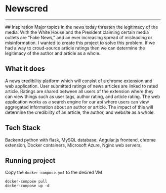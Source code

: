 # Newscred
<hr>
## Inspiration  
Major topics in the news today threaten the legitimacy of the media. With the White House and the President claiming certain media outlets are "Fake News," and an ever increasing spread of misleading or misinformation. I wanted to create this project to solve this problem. If we had a way to croud-source article ratings then we can determine the legitimacy of the author and article as a whole.
  
## What it does  
A news credibility platform which will consist of a chrome extension and web application. User submitted ratings of news articles are linked to rated article. Ratings are shared between all users of the extension where they can view things such as user tags, author rating, and article rating. The web application works as a search engine for our api where users can view aggregated information about an author or article. The impact of this will determine the credibility of an article, the author, and website as a whole.

## Tech Stack  
Backend python with flask,
MySQL database,
Angular.js frontend,
chrome extension,
Docker containers,
Microsoft Azure,
Nginx web servers,

## Running project  
Copy the `docker-compose.yml` to the desired VM
```
docker-compose pull
docker-compose up -d
```
